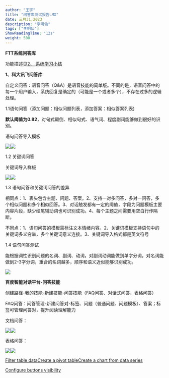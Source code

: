 ```yaml
---
author: "王宇"
title: "问答库测试报告LMX"
date: 三月31,2023
description: "李明仙"
tags: ["李明仙"]
ShowReadingTime: "12s"
weight: 500
---
```

**FTT系统问答库**

功能描述见[2、 系统学习小结](/pages/viewpage.action?pageId=97890530)

  

  

**1、科大讯飞问答库**

自定义问答：语音问答（Q&A）是语音技能的简单版。不同的是，语音问答中的每一个用户输入，系统回复是确定的（可能是一个或者多个），不存在过多的逻辑处理。

1.1语句问答（添加问题：相似问题列表，添加答案：相似答案列表)

**默认阈值为0.82**，对句式颠倒、相似句式、语气词、程度副词能够做到很好的识别。

语句问答导入模板

![](/download/attachments/97900585/image2023-3-31_15-19-5.png?version=1&modificationDate=1680247145222&api=v2)![](/download/attachments/97900585/image2023-3-31_15-20-7.png?version=1&modificationDate=1680247207534&api=v2)

1.2 关键词问答

关键词导入样板

![](/download/attachments/97900585/image2023-3-31_15-13-21.png?version=1&modificationDate=1680246801836&api=v2)![](/download/attachments/97900585/image2023-3-31_15-14-54.png?version=1&modificationDate=1680246894588&api=v2)

  

1.3 语句问答和关键词问答的差异

相同点：1、表头包含主题、问题、答案。2、支持一对多问答，多对一问答，多个相似问题和多个相似回答。3、对话触发都有一定的阈值，字段为问题模板主要内容片段，缺少结尾辅助词也可识别成功。4、每个主题之间需要用空白行作隔断。

不同点：1、语句问答的模板需标注文本情绪内容。2、关键词模板支持语句中的关键词多义穷举，多个关键词意义连接。3、关键词导入格式都是英文符号

1.4 语句问答测试

能根据词性识别问题的名词、副词、动词，对副词动词能做到单字分词，对名词能做到2-3字分词，重合的名词越多，顺序和语义近似能够识别成功。

![](/download/attachments/97900585/image2023-3-31_15-36-26.png?version=1&modificationDate=1680248186257&api=v2)

**百度智能对话平台-问答技能**

创建路径-我的技能-新建技能-问答技能（FAQ问答、对话式问答、表格问答）

FAQ问答：问答管理-新建问答对-标签、问题（普通问题、问题模板）、答案；标签可管理问答对，提升阅读理解能力

文档问答：

![](/download/attachments/97900585/image2023-3-31_15-2-54.png?version=1&modificationDate=1680246174959&api=v2)![](/download/attachments/97900585/image2023-3-31_15-6-28.png?version=1&modificationDate=1680246389163&api=v2)

表格问答：

![](/download/attachments/97900585/image2023-3-31_15-0-57.png?version=1&modificationDate=1680246057552&api=v2)![](/download/attachments/97900585/image2023-3-31_15-1-41.png?version=1&modificationDate=1680246101701&api=v2)

  

  

[Filter table data]()[Create a pivot table](#)[Create a chart from data series](#)

[Configure buttons visibility](/users/tfac-settings.action)